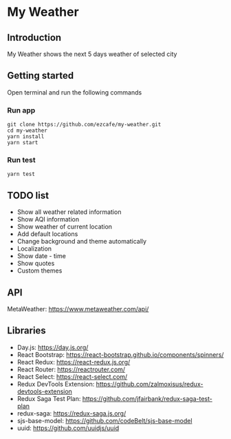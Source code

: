# My Weather

## Introduction

My Weather shows the next 5 days weather of selected city

## Getting started

Open terminal and run the following commands

### Run app

```
git clone https://github.com/ezcafe/my-weather.git
cd my-weather
yarn install
yarn start
```

### Run test

`yarn test`

## TODO list

-   Show all weather related information
-   Show AQI information
-   Show weather of current location
-   Add default locations
-   Change background and theme automatically
-   Localization
-   Show date - time
-   Show quotes
-   Custom themes

## API

MetaWeather: https://www.metaweather.com/api/

## Libraries

-   Day.js: https://day.js.org/
-   React Bootstrap: https://react-bootstrap.github.io/components/spinners/
-   React Redux: https://react-redux.js.org/
-   React Router: https://reactrouter.com/
-   React Select: https://react-select.com/
-   Redux DevTools Extension: https://github.com/zalmoxisus/redux-devtools-extension
-   Redux Saga Test Plan: https://github.com/jfairbank/redux-saga-test-plan
-   redux-saga: https://redux-saga.js.org/
-   sjs-base-model: https://github.com/codeBelt/sjs-base-model
-   uuid: https://github.com/uuidjs/uuid

